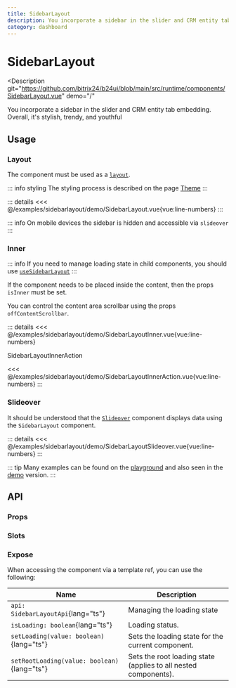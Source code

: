 ```yaml
---
title: SidebarLayout
description: You incorporate a sidebar in the slider and CRM entity tab embedding. Overall, it's stylish, trendy, and youthful
category: dashboard
---
```

<script setup>
import SidebarLayoutExample from '/examples/sidebarlayout/SidebarLayout.vue';
import SidebarLayoutInnerExample from '/examples/sidebarlayout/SidebarLayoutInner.vue';
import SidebarLayoutSlideoverExample from '/examples/sidebarlayout/SidebarLayoutSlideover.vue';
</script>
# SidebarLayout

<Description
  git="https://github.com/bitrix24/b24ui/blob/main/src/runtime/components/SidebarLayout.vue"
  demo="/"
>
  You incorporate a sidebar in the slider and CRM entity tab embedding. Overall, it's stylish, trendy, and youthful
</Description>

## Usage
### Layout
The component must be used as a [`layout`](https://github.com/bitrix24/b24ui/blob/main/playground/app/layouts/default.vue).

::: info styling
The styling process is described on the page [Theme](/guide/getting-started-theme.html#customize-theme) 
::: 
<div class="lg:min-h-[400px]">
  <ClientOnly>
    <SidebarLayoutExample />
  </ClientOnly>
</div>

::: details
<<< @/examples/sidebarlayout/demo/SidebarLayout.vue{vue:line-numbers}
:::

::: info
On mobile devices the sidebar is hidden and accessible via `slideover`
:::

### Inner
::: info
If you need to manage loading state in child components, you should use [`useSidebarLayout`](/components/composables/use-sidebar-layout)
:::

If the component needs to be placed inside the content, then the props `isInner`  must be set.

You can control the content area scrollbar using the props `offContentScrollbar`.

<div class="lg:min-h-[400px]">
  <ClientOnly>
    <SidebarLayoutInnerExample />
  </ClientOnly>
</div>

::: details
<<< @/examples/sidebarlayout/demo/SidebarLayoutInner.vue{vue:line-numbers}

SidebarLayoutInnerAction

<<< @/examples/sidebarlayout/demo/SidebarLayoutInnerAction.vue{vue:line-numbers}
:::

### Slideover
It should be understood that the [`Slideover`](/components/slideover) component displays data using the `SidebarLayout` component.

<div class="lg:min-h-[160px]">
  <ClientOnly>
    <SidebarLayoutSlideoverExample />
  </ClientOnly>
</div>

::: details
<<< @/examples/sidebarlayout/demo/SidebarLayoutSlideover.vue{vue:line-numbers}
:::

::: tip
Many examples can be found on the [playground](https://bitrix24.github.io/b24ui/demo/components/slideover) and also seen in the [demo](https://github.com/bitrix24/b24ui/blob/main/demo/app/pages/components/slideover.vue) version.
:::

## API

### Props

<ComponentProps component="SidebarLayout" />

### Slots

<ComponentSlots component="SidebarLayout" />

### Expose

When accessing the component via a template ref, you can use the following:

| Name                                        | Description                                                     |
|---------------------------------------------|-----------------------------------------------------------------|
| `api: SidebarLayoutApi`{lang="ts"}          | Managing the loading state                                      |
| `isLoading: boolean`{lang="ts"}             | Loading status.                                                 |
| `setLoading(value: boolean)`{lang="ts"}     | Sets the loading state for the current component.               |
| `setRootLoading(value: boolean)`{lang="ts"} | Sets the root loading state (applies to all nested components). |

